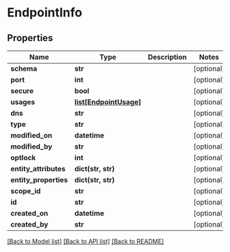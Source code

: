 # EndpointInfo

## Properties
Name | Type | Description | Notes
------------ | ------------- | ------------- | -------------
**schema** | **str** |  | [optional] 
**port** | **int** |  | [optional] 
**secure** | **bool** |  | [optional] 
**usages** | [**list[EndpointUsage]**](EndpointUsage.md) |  | [optional] 
**dns** | **str** |  | [optional] 
**type** | **str** |  | [optional] 
**modified_on** | **datetime** |  | [optional] 
**modified_by** | **str** |  | [optional] 
**optlock** | **int** |  | [optional] 
**entity_attributes** | **dict(str, str)** |  | [optional] 
**entity_properties** | **dict(str, str)** |  | [optional] 
**scope_id** | **str** |  | [optional] 
**id** | **str** |  | [optional] 
**created_on** | **datetime** |  | [optional] 
**created_by** | **str** |  | [optional] 

[[Back to Model list]](../README.md#documentation-for-models) [[Back to API list]](../README.md#documentation-for-api-endpoints) [[Back to README]](../README.md)


